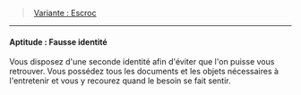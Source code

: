 ﻿---
!SkillItem
Id: background_crapule_hd.md#aptitude--fausse-identité
ParentLink: background_crapule_hd.md#variante--escroc
Name: 'Aptitude : Fausse identité'
ParentName: 'Variante : Escroc'
NameLevel: 4
Attributes: {}
---
> [Variante : Escroc](hd_background_crapule_variante_escroc.md)

---

#### Aptitude : Fausse identité

Vous disposez d'une seconde identité afin d'éviter que l'on puisse vous retrouver. Vous possédez tous les documents et les objets nécessaires à l'entretenir et vous y recourez quand le besoin se fait sentir.

